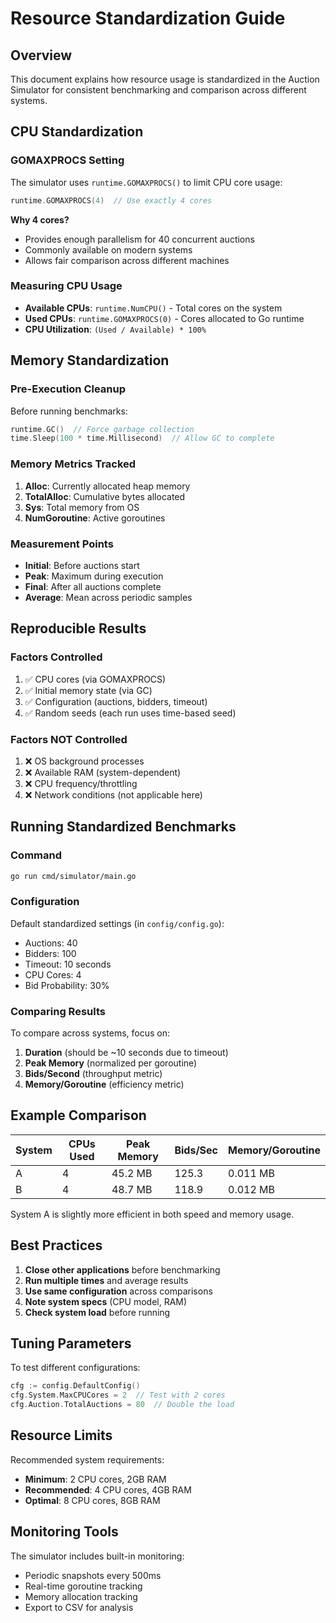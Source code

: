 # Resource Standardization Guide

## Overview

This document explains how resource usage is standardized in the Auction Simulator for consistent benchmarking and comparison across different systems.

## CPU Standardization

### GOMAXPROCS Setting
The simulator uses `runtime.GOMAXPROCS()` to limit CPU core usage:
```go
runtime.GOMAXPROCS(4)  // Use exactly 4 cores
```

**Why 4 cores?**
- Provides enough parallelism for 40 concurrent auctions
- Commonly available on modern systems
- Allows fair comparison across different machines

### Measuring CPU Usage
- **Available CPUs**: `runtime.NumCPU()` - Total cores on the system
- **Used CPUs**: `runtime.GOMAXPROCS(0)` - Cores allocated to Go runtime
- **CPU Utilization**: `(Used / Available) * 100%`

## Memory Standardization

### Pre-Execution Cleanup
Before running benchmarks:
```go
runtime.GC()  // Force garbage collection
time.Sleep(100 * time.Millisecond)  // Allow GC to complete
```

### Memory Metrics Tracked
1. **Alloc**: Currently allocated heap memory
2. **TotalAlloc**: Cumulative bytes allocated
3. **Sys**: Total memory from OS
4. **NumGoroutine**: Active goroutines

### Measurement Points
- **Initial**: Before auctions start
- **Peak**: Maximum during execution
- **Final**: After all auctions complete
- **Average**: Mean across periodic samples

## Reproducible Results

### Factors Controlled
1. ✅ CPU cores (via GOMAXPROCS)
2. ✅ Initial memory state (via GC)
3. ✅ Configuration (auctions, bidders, timeout)
4. ✅ Random seeds (each run uses time-based seed)

### Factors NOT Controlled
1. ❌ OS background processes
2. ❌ Available RAM (system-dependent)
3. ❌ CPU frequency/throttling
4. ❌ Network conditions (not applicable here)

## Running Standardized Benchmarks

### Command
```bash
go run cmd/simulator/main.go
```

### Configuration
Default standardized settings (in `config/config.go`):
- Auctions: 40
- Bidders: 100
- Timeout: 10 seconds
- CPU Cores: 4
- Bid Probability: 30%

### Comparing Results

To compare across systems, focus on:
1. **Duration** (should be ~10 seconds due to timeout)
2. **Peak Memory** (normalized per goroutine)
3. **Bids/Second** (throughput metric)
4. **Memory/Goroutine** (efficiency metric)

## Example Comparison

| System | CPUs Used | Peak Memory | Bids/Sec | Memory/Goroutine |
|--------|-----------|-------------|----------|------------------|
| A      | 4         | 45.2 MB     | 125.3    | 0.011 MB         |
| B      | 4         | 48.7 MB     | 118.9    | 0.012 MB         |

System A is slightly more efficient in both speed and memory usage.

## Best Practices

1. **Close other applications** before benchmarking
2. **Run multiple times** and average results
3. **Use same configuration** across comparisons
4. **Note system specs** (CPU model, RAM)
5. **Check system load** before running

## Tuning Parameters

To test different configurations:
```go
cfg := config.DefaultConfig()
cfg.System.MaxCPUCores = 2  // Test with 2 cores
cfg.Auction.TotalAuctions = 80  // Double the load
```

## Resource Limits

Recommended system requirements:
- **Minimum**: 2 CPU cores, 2GB RAM
- **Recommended**: 4 CPU cores, 4GB RAM
- **Optimal**: 8 CPU cores, 8GB RAM

## Monitoring Tools

The simulator includes built-in monitoring:
- Periodic snapshots every 500ms
- Real-time goroutine tracking
- Memory allocation tracking
- Export to CSV for analysis